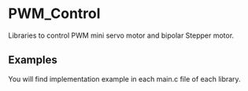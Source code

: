 # PWM_Control
Libraries to control PWM mini servo motor and bipolar Stepper motor.
## Examples
You will find implementation example in each main.c file of each library.
